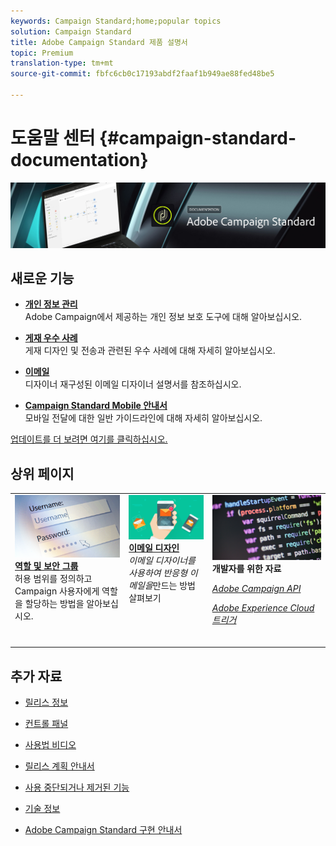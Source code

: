 ```yaml
---
keywords: Campaign Standard;home;popular topics
solution: Campaign Standard
title: Adobe Campaign Standard 제품 설명서
topic: Premium
translation-type: tm+mt
source-git-commit: fbfc6cb0c17193abdf2faaf1b949ae88fed48be5

---
```



# 도움말 센터 {#campaign-standard-documentation}

![](start/using/assets/banner_acs_doc.jpg)

## 새로운 기능

* **[개인 정보 관리](https://helpx.adobe.com/campaign/kb/campaign-privacy.html)**<br/>Adobe Campaign에서 제공하는 개인 정보 보호 도구에 대해 알아보십시오.

* **[게재 우수 사례](https://helpx.adobe.com/campaign/kb/delivery-best-practices.html)**<br/>게재 디자인 및 전송과 관련된 우수 사례에 대해 자세히 알아보십시오.

* **[이메일](designing/using/designing-content-in-adobe-campaign.md)**<br/>디자이너 재구성된 이메일 디자이너 설명서를 참조하십시오.

* **[Campaign Standard Mobile 안내서](https://helpx.adobe.com/campaign/kb/acs-mobile.html)**<br/>모바일 전달에 대한 일반 가이드라인에 대해 자세히 알아보십시오.

[업데이트를 더 보려면 여기를 클릭하십시오.](rn/using/documentation-updates.md)

## 상위 페이지

<table>
<tr>
  <td valign="top">
    <a href="administration/using/about-access-management.md">
      <img alt="역할" src="start/using/assets/roles.png"/>
    </a>
    <div>
    <a href="administration/using/about-access-management.md"><strong>역할 및 보안 그룹</strong></a>
    </div>
    <em></em>허용 범위를 정의하고 Campaign 사용자에게 역할을 할당하는 방법을 알아보십시오.
    <br>
  </td>
  <td valign="top">
    <a href="designing/using/designing-content-in-adobe-campaign.md">
      <img alt="디자이너" src="start/using/assets/design.png" />
    </a>
    <div>
    <a href="designing/using/designing-content-in-adobe-campaign.md"><strong>이메일 디자인</strong></a>
    </div>
    <em>이메일 디자이너를 사용하여 반응형 이메일을</em>만드는 방법 살펴보기 <br>
  </td>
  <td valign="top">
       <img alt="개발자" src="start/using/assets/dev.png" />
    <div>
    <strong>개발자를 위한 자료</strong>
    </div>
    <p><em><a href="api/using/about-campaign-standard-apis.md">Adobe Campaign API</a></em></p>
    <p><em><a href="integrating/using/about-adobe-experience-cloud-triggers.md">Adobe Experience Cloud 트리거</a></em></p>
    <br>
  </td>
</tr>
</table>


## 추가 자료

* [릴리스 정보](rn/using/release-notes.md)

* [컨트롤 패널](https://helpx.adobe.com/campaign/kb/control-panel.html)

* [사용법 비디오](https://docs.adobe.com/content/help/en/campaign-learn/campaign-standard-tutorials/overview.html)

* [릴리스 계획 안내서](https://helpx.adobe.com/campaign/kb/acs-release-planning.html)

* [사용 중단되거나 제거된 기능](https://helpx.adobe.com/campaign/kb/acs-deprecated-and-removed-features.html)

* [기술 정보](https://helpx.adobe.com/campaign/kb/acs-article-list.html)

* [Adobe Campaign Standard 구현 안내서](https://helpx.adobe.com/campaign/kb/campaign-standard-implementation-guide.html)
